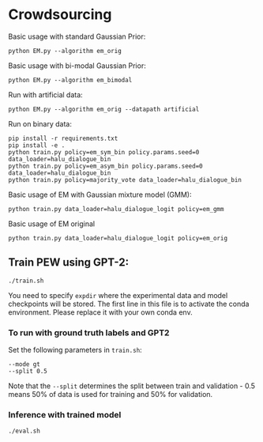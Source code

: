 # Crowdsourcing
Basic usage with standard Gaussian Prior:
```
python EM.py --algorithm em_orig
```

Basic usage with bi-modal Gaussian Prior:
```
python EM.py --algorithm em_bimodal
```

Run with artificial data:
```
python EM.py --algorithm em_orig --datapath artificial
```

Run on binary data:
```
pip install -r requirements.txt
pip install -e .
python train.py policy=em_sym_bin policy.params.seed=0 data_loader=halu_dialogue_bin
python train.py policy=em_asym_bin policy.params.seed=0 data_loader=halu_dialogue_bin
python train.py policy=majority_vote data_loader=halu_dialogue_bin
```

Basic usage of EM with Gaussian mixture model (GMM):
```
python train.py data_loader=halu_dialogue_logit policy=em_gmm
```

Basic usage of EM original
```
python train.py data_loader=halu_dialogue_logit policy=em_orig
```

## Train PEW using GPT-2:
```
./train.sh
```
You need to specify `expdir` where the experimental data and model checkpoints will be stored. The first line in this file is to activate the conda environment. Please replace it with your own conda env.

### To run with ground truth labels and GPT2
Set the following parameters in `train.sh`:
```
--mode gt
--split 0.5
```
Note that the `--split` determines the split between train and validation - 0.5 means 50% of data is used for training and 50% for validation. 

### Inference with trained model
```
./eval.sh
```
